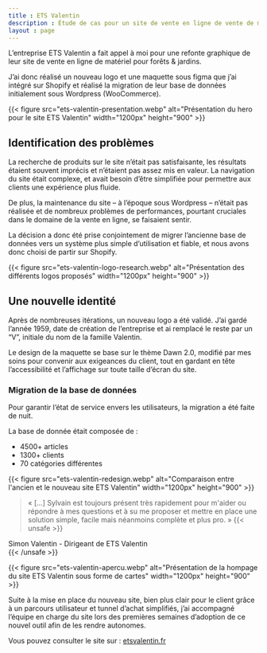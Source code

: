 ```yaml
---
title : ETS Valentin
description : Étude de cas pour un site de vente en ligne de vente de matériel forêts et jardins réalisé sous Shopify.
layout : page
---
```


L’entreprise ETS Valentin a fait appel à moi pour une refonte graphique de leur site de vente en ligne de matériel pour forêts & jardins.

J’ai donc réalisé un nouveau logo et une maquette sous figma que j’ai intégré sur Shopify et réalisé la migration de leur base de données initialement sous Wordpress (WooCommerce).

{{< figure src="ets-valentin-presentation.webp" alt="Présentation du hero pour le site ETS Valentin" width="1200px" height="900" >}}

## Identification des problèmes

La recherche de produits sur le site n’était pas satisfaisante, les résultats étaient souvent imprécis et n’étaient pas assez mis en valeur. 
La navigation du site était complexe, et avait besoin d’être simplifiée pour permettre aux clients une expérience plus fluide.

De plus, la maintenance du site – à l’époque sous Wordpress – n’était pas réalisée et de nombreux problèmes de performances, pourtant cruciales dans le domaine de la vente en ligne, se faisaient sentir.

La décision a donc été prise conjointement de migrer l’ancienne base de données vers un système plus simple d’utilisation et fiable, et nous avons donc choisi de partir sur Shopify.

{{< figure src="ets-valentin-logo-research.webp" alt="Présentation des différents logos proposés" width="1200px" height="900" >}}

## Une nouvelle identité

Après de nombreuses itérations, un nouveau logo a été validé. J’ai gardé l’année 1959, date de création de l’entreprise et ai remplacé le reste par un “V”, initiale du nom de la famille Valentin.

Le design de la maquette se base sur le thème Dawn 2.0, modifié par mes soins pour convenir aux exigeances du client, tout en gardant en tête l’accessibilité et l’affichage sur toute taille d’écran du site.

### Migration de la base de données

Pour garantir l’état de service envers les utilisateurs, la migration a été faite de nuit.

La base de donnée était composée de :

- 4500+ articles
- 1300+ clients
- 70 catégories différentes

{{< figure src="ets-valentin-redesign.webp" alt="Comparaison entre l'ancien et le nouveau  site ETS Valentin" width="1200px" height="900" >}}

> « [...] Sylvain est toujours présent très rapidement pour m'aider ou répondre à mes questions et à su me proposer et mettre en place une solution simple, facile mais néanmoins complète et plus pro. »
{{< unsafe >}}
<figcaption>Simon Valentin - Dirigeant de ETS Valentin</figcaption>
{{< /unsafe >}}

{{< figure src="ets-valentin-apercu.webp" alt="Présentation de la hompage du site ETS Valentin sous forme de cartes" width="1200px" height="900" >}}

Suite à la mise en place du nouveau site, bien plus clair pour le client grâce à un parcours utilisateur et tunnel d’achat simplifiés, j’ai accompagné l’équipe en charge du site lors des premières semaines d’adoption de ce nouvel outil afin de les rendre autonomes. 

Vous pouvez consulter le site sur : [etsvalentin.fr](https://etsvalentin.fr)